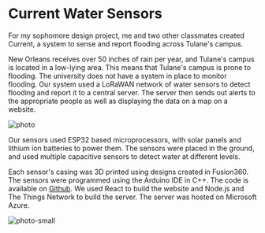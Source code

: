 # Current Water Sensors

For my sophomore design project, me and two other classmates created Current, a system to sense and report flooding across Tulane's campus.

New Orleans receives over 50 inches of rain per year, and Tulane's campus is located in a low-lying area. This means that Tulane's campus is prone to flooding. The university does not have a system in place to monitor flooding. Our system used a LoRaWAN network of water sensors to detect flooding and report it to a central server. The server then sends out alerts to the appropriate people as well as displaying the data on a map on a website.

![photo](https://github.com/xpsKING/portfolio/raw/master/src/Content/markdown/images/currentscreenshot.jpeg)

Our sensors used ESP32 based microprocessors, with solar panels and lithium ion batteries to power them. The sensors were placed in the ground, and used multiple capacitive sensors to detect water at different levels. 

Each sensor's casing was 3D printed using designs created in Fusion360. The sensors were programmed using the Arduino IDE in C++. The code is available on [Github](). We used React to build the website and Node.js and The Things Network to build the server. The server was hosted on Microsoft Azure.

![photo-small](https://github.com/xpsKING/portfolio/raw/master/src/Content/markdown/images/updatedwatersensor.png)